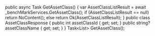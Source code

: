 public async Task<IActionResult> GetAssetClass()
{
    var AssetClassListResult = await _benchMarkServices.GetAssetClass();
    if (AssetClassListResult == null) return NoContent();
    else return Ok(AssetClassListResult);
}
public class AssetClassResponse
{
    public int assetClassId { get; set; }
    public string? assetClassName { get; set; }
}
Task<List<AssetClassResponse>> GetAssetClass();
